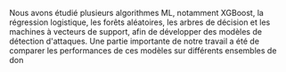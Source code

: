 Nous avons étudié plusieurs algorithmes ML, notamment XGBoost, la régression logistique, les forêts aléatoires, les arbres de décision et les machines à vecteurs de support, afin de développer des modèles de détection d'attaques. Une partie importante de notre travail a été de comparer les performances de ces modèles sur différents ensembles de don
